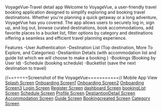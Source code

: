 VoyageVue-Travel detail app
Welcome to VoyageVue, a user-friendly travel booking application designed to simplify exploring and booking travel destinations. Whether you're planning a quick getaway or a long adventure, VoyageVue has you covered. The app allows users to securely log in, sign up, and log out, browse curated destinations, book accommodations, add favorite places to a bucket list, filter options by category and destinations offering a seamless and efficient travel planning experience.

Features
-User Authentication
-Destination List (Top destination, More To Explore, and Categories)
-Destiantion Details (with accommodation list and guide list which we will choose to make a booking )
-Bookings (Booking by User Id)
-Schedule (booking schedule)
-Bucketlist (save the next destination to travel) 


//=======Screenshot of the VoyageVue===========//
Mobile App View
[Splash Screen](assets/images/SplashScreen.png)
[Onboarding Screen1](assets/images/OnboardingScreen1.png)
[Onboarding Screen2](assets/images/OnboardingScreen2.png)
[Onboarding Screen3](assets/images/OnboardingScreen3.png)
[Login Screen](assets/images/LoginScreen.png)
[Register Screen](assets/images/RegisterScreen.png)
[dashboard Screen](assets/images/HomeScreen.png)
[bookingList Screen](assets/images/BookingList.png)
[Schedule Screen](assets/images/ScheduleScreen.png)
[Profile Screen](assets/images/ProfileScreen.png)
[DestiantionDetail Screen](assets/images/DestinationDetail.png)
[Accommodation Screen](assets/images/AccommodationList.png)
[Guide Screen](assets/images/GuideList.png)
[Bookingcreated Screen](assets/images/BookingcreatedScreen.png)
[Category Screen](assets/images/CategoryScreen.png)



